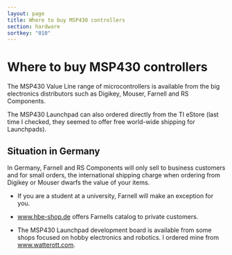 ```yaml
---
layout: page
title: Where to buy MSP430 controllers
section: hardware
sortkey: "010"
---
```


# Where to buy MSP430 controllers

The MSP430 Value Line range of microcontrollers is available from the
big electronics distributors such as Digikey, Mouser, Farnell and RS
Components.

The MSP430 Launchpad can also ordered directly from the TI eStore
(last time I checked, they seemed to offer free world-wide shipping
for Launchpads).

## Situation in Germany

In Germany, Farnell and RS Components will only sell to business
customers and for small orders, the international shipping charge when
ordering from Digikey or Mouser dwarfs the value of your items.

* If you are a student at a university, Farnell will make an exception
  for you.

* www.hbe-shop.de offers Farnells catalog to private customers.

* The MSP430 Launchpad development board is available from some shops
  focused on hobby electronics and robotics. I ordered mine from
  www.watterott.com.
